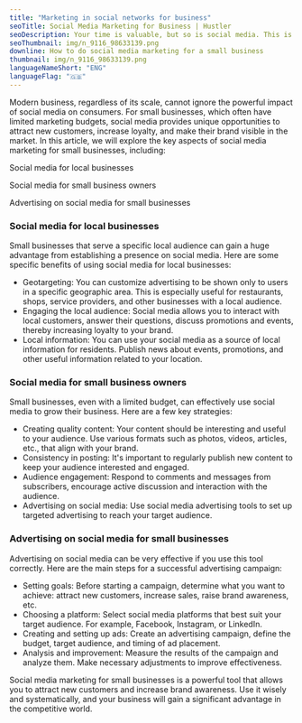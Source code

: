 ```yaml
---
title: "Marketing in social networks for business"
seoTitle: Social Media Marketing for Business | Hustler
seoDescription: Your time is valuable, but so is social media. This is what is needed small business owners to know in order to use it as efficiently as possible every platform.
seoThumbnail: img/n_9116_98633139.png
downline: How to do social media marketing for a small business
thumbnail: img/n_9116_98633139.png
languageNameShort: "ENG"
languageFlag: "🇬🇧"
---
```


Modern business, regardless of its scale, cannot ignore the powerful impact of social media on consumers. For small businesses, which often have limited marketing budgets, social media provides unique opportunities to attract new customers, increase loyalty, and make their brand visible in the market. In this article, we will explore the key aspects of social media marketing for small businesses, including:

Social media for local businesses

Social media for small business owners

Advertising on social media for small businesses

### Social media for local businesses

Small businesses that serve a specific local audience can gain a huge advantage from establishing a presence on social media. Here are some specific benefits of using social media for local businesses:

- Geotargeting: You can customize advertising to be shown only to users in a specific geographic area. This is especially useful for restaurants, shops, service providers, and other businesses with a local audience.
- Engaging the local audience: Social media allows you to interact with local customers, answer their questions, discuss promotions and events, thereby increasing loyalty to your brand.
- Local information: You can use your social media as a source of local information for residents. Publish news about events, promotions, and other useful information related to your location.

### Social media for small business owners

Small businesses, even with a limited budget, can effectively use social media to grow their business. Here are a few key strategies:

- Creating quality content: Your content should be interesting and useful to your audience. Use various formats such as photos, videos, articles, etc., that align with your brand.
- Consistency in posting: It's important to regularly publish new content to keep your audience interested and engaged.
- Audience engagement: Respond to comments and messages from subscribers, encourage active discussion and interaction with the audience.
- Advertising on social media: Use social media advertising tools to set up targeted advertising to reach your target audience.

### Advertising on social media for small businesses

Advertising on social media can be very effective if you use this tool correctly. Here are the main steps for a successful advertising campaign:

- Setting goals: Before starting a campaign, determine what you want to achieve: attract new customers, increase sales, raise brand awareness, etc.
- Choosing a platform: Select social media platforms that best suit your target audience. For example, Facebook, Instagram, or LinkedIn.
- Creating and setting up ads: Create an advertising campaign, define the budget, target audience, and timing of ad placement.
- Analysis and improvement: Measure the results of the campaign and analyze them. Make necessary adjustments to improve effectiveness.

Social media marketing for small businesses is a powerful tool that allows you to attract new customers and increase brand awareness. Use it wisely and systematically, and your business will gain a significant advantage in the competitive world.
